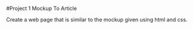 #Project 1 Mockup To Article

Create a web page that is similar to the mockup given using html and css.
